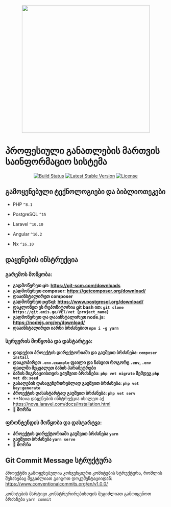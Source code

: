 <p align="center"><img src="https://emis.ge/bitrix/templates/emis2/images/logo.png" width="400"></p>
<h1>პროფესიული განათლების მართვის საინფორმაციო სისტემა</h1>
<p align="center">
<a href="https://travis-ci.org/laravel/framework"><img src="https://travis-ci.org/laravel/framework.svg" alt="Build Status"></a>
<a href="https://packagist.org/packages/laravel/framework"><img src="https://poser.pugx.org/laravel/framework/v/stable.svg" alt="Latest Stable Version"></a>
<a href="https://packagist.org/packages/laravel/framework"><img src="https://poser.pugx.org/laravel/framework/license.svg" alt="License"></a>

</p>

## გამოყენებული ტექნოლოგიები და ბიბლიოთეკები

- PHP `^8.1`

- PostgreSQL `^15`

- Laravel `^10.10`

- Angular `^16.2`

- Nx `^16.10`

## დაყენების ინსტრუქცია

### გარემოს მოწყობა:

- **გადმოწერეთ git: https://git-scm.com/downloads**
- **გადმოწერეთ composer: https://getcomposer.org/download/**
- **დააინსტალირეთ composer**
- **გადმოწერეთ pgSql: https://www.postgresql.org/download/**
- **დაკლონეთ ეს რეპოზიტორია git bash ით: `git clone https://git.emis.ge/VET/vet {project_name}`**
- **გადმოწერეთ და დააინსტალირეთ node.js: https://nodejs.org/en/download/**
- **დააინსტალირეთ იარნი ბრძანებით `npm i -g yarn`**

### სერვერის მოწყობა და დასტარტვა:

- **დადექით პროექტის დირექტორიაში და გაუშვით ბრძანება: `composer install`**
- **დააკოპირეთ `.env.example` ფაილი და ჩასვით როგორც `.env`, `.env` ფაილში შეცვალეთ ბაზის პარამეტრები**
- **ბაზის მიგრაციისთვის გაუშვით ბრძანება: `php vet migrate` შემდეგ `php vet db:seed`**
- **გასაღების დასაგენერირებლად გაუშვით ბრძანება: `php vet key:generate`**
- **პროექტის დასასტარტად გაუშვით ბრძანება: `php vet serv`**
- \*\*Nova დაყენების ინსტრუქცია იხილეთ აქ https://nova.laravel.com/docs/installation.html
- **🍻 მორჩა**

### ფრონტენდის მოწყობა და დასტარტვა:

- **პროექტის დირექტორიაში გაუშვით ბრძანება `yarn`**
- **გაუშვით ბრძანება `yarn serve`**
- **🍻 მორჩა**

## Git Commit Message სტრუქტურა

პროექტში გამოყენებულია კონვენციური კომიტების სტრუქტურა, რომლის შესახებაც შეგიძლიათ გაიგოთ დოკუმენტაციიდან: https://www.conventionalcommits.org/en/v1.0.0/

კომიტების მარტივი კონსტრურირებისთვის შეგიძლიათ გამოიყენოთ ბრძანება `yarn commit`
